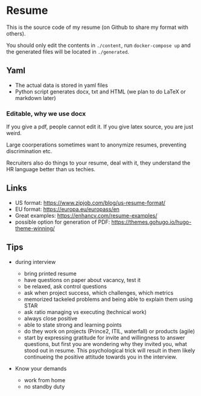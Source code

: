 # Resume

This is the source code of my resume
(on Github to share my format with others).

You should only edit the contents in `./content`,
run `docker-compose up`
and the generated files will be located in `./generated`.

## Yaml
<!--
Initially this was all LaTeX based,
but when I started working as a freelancer,
people asked for my resume in MS Word in Dutch.

My motivation for LaTeX was the decoupling
of layout from the content.
However, this was not enough.


We now have another layer of abstraction.
-->

+ The actual data is stored in yaml files
+ Python script generates docx, txt and HTML (we plan to do LaTeX or markdown later)

### Editable, why we use docx
If you give a pdf, people cannot edit it.
If you give latex source, you are just weird.

Large coorperations sometimes want to anonymize resumes,
preventing discrimination etc.

Recruiters also do things to your resume, deal with it,
they understand the HR language better than us techies.

## Links

+ US format: https://www.zipjob.com/blog/us-resume-format/
+ EU format: https://europa.eu/europass/en
+ Great examples: https://enhancv.com/resume-examples/
+ possible option for generation of PDF: https://themes.gohugo.io/hugo-theme-winning/


## Tips

- during interview
    - bring printed resume
    - have questions on paper about vacancy, test it
    - be relaxed, ask control questions
    - ask when project success, which challenges, which metrics
    - memorized tackeled problems and being able to explain them using STAR
    - ask ratio managing vs executing (technical work)
    - always close positive
    - able to state strong and learning points
    - do they work on projects (Prince2, ITIL, waterfall) or products (agile)
    - start by expressing gratitude for invite and willingness to answer questions, but first you are wondering why they invited you, what stood out in resume. This psychological trick will result in them likely continueing the positive attitude towards you in the interview.

- Know your demands
    - work from home
    - no standby duty
